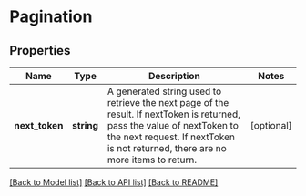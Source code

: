 # Pagination

## Properties
Name | Type | Description | Notes
------------ | ------------- | ------------- | -------------
**next_token** | **string** | A generated string used to retrieve the next page of the result. If nextToken is returned, pass the value of nextToken to the next request. If nextToken is not returned, there are no more items to return. | [optional] 

[[Back to Model list]](../../README.md#documentation-for-models) [[Back to API list]](../../README.md#documentation-for-api-endpoints) [[Back to README]](../../README.md)

